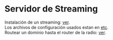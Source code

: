 # Servidor de Streaming

Instalación de un streaming: [ver](streaming.md).  
Los archivos de configuración usados estan en [etc](etc/).  
Routear un dominio hasta el router de la radio: [ver](router.md).  


